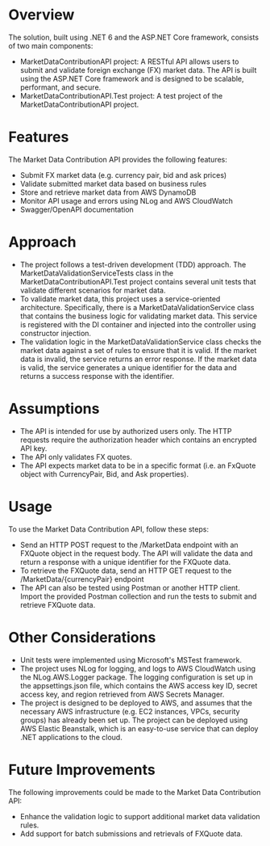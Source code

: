 # Overview
The solution, built using .NET 6 and the ASP.NET Core framework, consists of two main components:
- MarketDataContributionAPI project: A RESTful API allows users to submit and validate foreign exchange (FX) market data. The API is built using the ASP.NET Core framework and is designed to be scalable, performant, and secure.
- MarketDataContributionAPI.Test project: A test project of the MarketDataContributionAPI project.

# Features
The Market Data Contribution API provides the following features:
- Submit FX market data (e.g. currency pair, bid and ask prices)
- Validate submitted market data based on business rules
- Store and retrieve market data from AWS DynamoDB
- Monitor API usage and errors using NLog and AWS CloudWatch
- Swagger/OpenAPI documentation

# Approach
- The project follows a test-driven development (TDD) approach. The MarketDataValidationServiceTests class in the MarketDataContributionAPI.Test project contains several unit tests that validate different scenarios for market data. 
- To validate market data, this project uses a service-oriented architecture. Specifically, there is a MarketDataValidationService class that contains the business logic for validating market data. This service is registered with the DI container and injected into the controller using constructor injection.
- The validation logic in the MarketDataValidationService class checks the market data against a set of rules to ensure that it is valid. If the market data is invalid, the service returns an error response. If the market data is valid, the service generates a unique identifier for the data and returns a success response with the identifier.

# Assumptions
- The API is intended for use by authorized users only. The HTTP requests require the authorization header which contains an encrypted API key.
- The API only validates FX quotes.
- The API expects market data to be in a specific format (i.e. an FxQuote object with CurrencyPair, Bid, and Ask properties).


# Usage
To use the Market Data Contribution API, follow these steps:
- Send an HTTP POST request to the /MarketData endpoint with an FXQuote object in the request body. The API will validate the data and return a response with a unique identifier for the FXQuote data.
- To retrieve the FXQuote data, send an HTTP GET request to the /MarketData/{currencyPair} endpoint
- The API can also be tested using Postman or another HTTP client. Import the provided Postman collection and run the tests to submit and retrieve FXQuote data.

# Other Considerations
- Unit tests were implemented using Microsoft's MSTest framework.
- The project uses NLog for logging, and logs to AWS CloudWatch using the NLog.AWS.Logger package. The logging configuration is set up in the appsettings.json file, which contains the AWS access key ID, secret access key, and region retrieved from AWS Secrets Manager.
- The project is designed to be deployed to AWS, and assumes that the necessary AWS infrastructure (e.g. EC2 instances, VPCs, security groups) has already been set up. The project can be deployed using AWS Elastic Beanstalk, which is an easy-to-use service that can deploy .NET applications to the cloud.


# Future Improvements
The following improvements could be made to the Market Data Contribution API:
- Enhance the validation logic to support additional market data validation rules.
- Add support for batch submissions and retrievals of FXQuote data.
